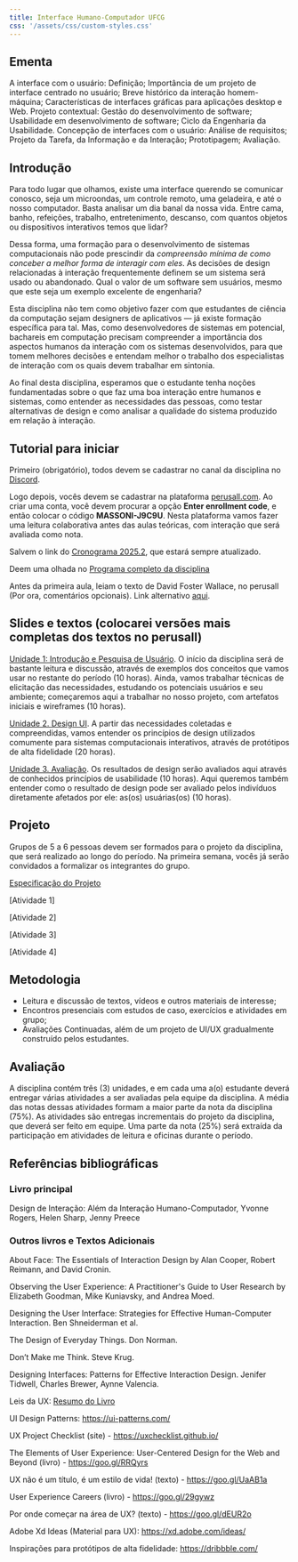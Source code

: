 ```yaml
---
title: Interface Humano-Computador UFCG
css: '/assets/css/custom-styles.css'
---
```


## Ementa

A interface com o usuário: Definição; Importância de um projeto de interface centrado no usuário; Breve histórico da interação homem-máquina; Características de interfaces gráficas para aplicações desktop e Web. Projeto contextual: Gestão do desenvolvimento de software; Usabilidade em desenvolvimento de software; Ciclo da Engenharia da Usabilidade. Concepção de interfaces com o usuário: Análise de requisitos; Projeto da Tarefa, da Informação e da Interação; Prototipagem; Avaliação.

## Introdução

Para todo lugar que olhamos, existe uma interface querendo se comunicar conosco, seja um microondas, um controle remoto, uma geladeira, e até o nosso computador. Basta analisar um dia banal da nossa vida. Entre cama, banho, refeições, trabalho, entretenimento, descanso, com quantos objetos ou dispositivos interativos temos que lidar?

Dessa forma, uma formação para o desenvolvimento de sistemas computacionais não pode prescindir da _compreensão mínima de como conceber a melhor forma de interagir com eles_. As decisões de design relacionadas à interação frequentemente definem se um sistema será usado ou abandonado. Qual o valor de um software sem usuários, mesmo que este seja um exemplo excelente de engenharia?

Esta disciplina não tem como objetivo fazer com que estudantes de ciência da computação sejam designers de aplicativos — já existe formação específica para tal. Mas, como desenvolvedores de sistemas em potencial, bachareis em computação precisam compreender a importância dos aspectos humanos da interação com os sistemas desenvolvidos, para que tomem melhores decisões e entendam melhor o trabalho dos especialistas de interação com os quais devem trabalhar em sintonia.

Ao final desta disciplina, esperamos que o estudante tenha noções fundamentadas sobre o que faz uma boa interação entre humanos e sistemas, como entender as necessidades das pessoas, como testar alternativas de design e como analisar a qualidade do sistema produzido em relação à interação.

## Tutorial para iniciar

Primeiro (obrigatório), todos devem se cadastrar no canal da disciplina no [Discord](https://discord.gg/hQ8bGqcWaJ).

Logo depois, vocês devem se cadastrar na plataforma [perusall.com](https://www.perusall.com/). Ao criar uma conta, você devem procurar a opção **Enter enrollment code**, e então colocar o código **MASSONI-J9C9U**. Nesta plataforma vamos fazer uma leitura colaborativa antes das aulas teóricas, com interação que será avaliada como nota.

Salvem o link do [Cronograma 2025.2](https://docs.google.com/spreadsheets/d/e/2PACX-1vShrPG90L38ez6Ndz5JKgc_er4L3vT1lYg_abA9C2U35MYlSr-M_3YXv3XB_0Tep_Ss6YyB8QeYyY2E/pubhtml?gid=0&single=true), que estará sempre atualizado.

Deem uma olhada no [Programa completo da disciplina](https://docs.google.com/document/d/e/2PACX-1vQNhGlE1549NH--galdj1vpBOKZ7b7SFI8n-xe3erHJoeBrwPSMcFuCM-UYgAXz5NgBIO1Je4Nyuk9Q/pub)

Antes da primeira aula, leiam o texto de David Foster Wallace, no perusall (Por ora, comentários opcionais).
Link alternativo [aqui](https://www.posfacio.com.br/2011/09/06/isto-e-agua-david-foster-wallace/).

## Slides e textos (colocarei versões mais completas dos textos no perusall)

[Unidade 1: Introdução e Pesquisa de Usuário](https://tiagomassoni.github.io/ihc-texts/1.intro-requisitos.html). O início da disciplina será de bastante leitura e discussão, através de exemplos dos conceitos que vamos usar no restante do período (10 horas). Ainda, vamos trabalhar técnicas de elicitação das necessidades, estudando os potenciais usuários e seu ambiente; começaremos aqui a trabalhar no nosso projeto, com artefatos iniciais e wireframes (10 horas).

[Unidade 2. Design UI](https://tiagomassoni.github.io/ihc-texts/2.design.html). A partir das necessidades coletadas e compreendidas, vamos entender os princípios de design utilizados comumente para sistemas computacionais interativos, através de protótipos de alta fidelidade (20 horas).

[Unidade 3. Avaliação](https://tiagomassoni.github.io/ihc-texts/3.avaliacao.html). Os resultados de design serão avaliados aqui através de conhecidos princípios de usabilidade (10 horas). Aqui queremos também entender como o resultado de design pode ser avaliado pelos indivíduos diretamente afetados por ele: as(os) usuárias(os) (10 horas).

## Projeto

Grupos de 5 a 6 pessoas devem ser formados para o projeto da disciplina, que será realizado ao longo do período. Na primeira semana, vocês já serão convidados a formalizar os integrantes do grupo.

[Especificação do Projeto]()

[Atividade 1]

[Atividade 2]

[Atividade 3]

[Atividade 4]


## Metodologia

- Leitura e discussão de textos, vídeos e outros materiais de interesse;
- Encontros presenciais com estudos de caso, exercícios e atividades em grupo;
- Avaliações Continuadas, além de um projeto de UI/UX gradualmente construído pelos estudantes.

## Avaliação

A disciplina contém três (3) unidades, e em cada uma a(o) estudante deverá entregar várias atividades a ser avaliadas pela equipe da disciplina. A média das notas dessas atividades formam a maior parte da nota da disciplina (75%). As atividades são entregas incrementais do projeto da disciplina, que deverá ser feito em equipe. Uma parte da nota (25%) será extraída da participação em atividades de leitura e oficinas durante o período.

## Referências bibliográficas

### Livro principal

Design de Interação: Além da Interação Humano-Computador, Yvonne Rogers, Helen Sharp, Jenny Preece

### Outros livros e Textos Adicionais

About Face: The Essentials of Interaction Design by Alan Cooper, Robert Reimann, and David Cronin.

Observing the User Experience: A Practitioner's Guide to User Research by Elizabeth Goodman, Mike Kuniavsky, and Andrea Moed.

Designing the User Interface: Strategies for Effective Human-Computer Interaction. Ben Shneiderman et al.

The Design of Everyday Things. Don Norman.

Don’t Make me Think. Steve Krug.

Designing Interfaces: Patterns for Effective Interaction Design. Jenifer Tidwell, Charles Brewer, Aynne Valencia.

Leis da UX: [Resumo do Livro](/Leis_da_Psicologia_Aplicadas_a_UX.pdf)

UI Design Patterns: https://ui-patterns.com/

UX Project Checklist (site) - https://uxchecklist.github.io/

The Elements of User Experience: User-Centered Design for the Web and Beyond (livro) - https://goo.gl/RRQyrs

UX não é um título, é um estilo de vida! (texto) - https://goo.gl/UaAB1a

User Experience Careers (livro) - https://goo.gl/29gywz

Por onde começar na área de UX? (texto) - https://goo.gl/dEUR2o

Adobe Xd Ideas (Material para UX): https://xd.adobe.com/ideas/

Inspirações para protótipos de alta fidelidade: https://dribbble.com/



